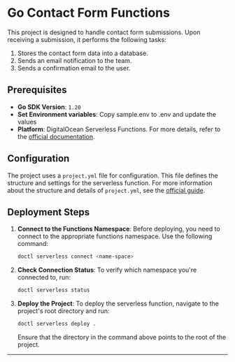 # Go Contact Form Functions

This project is designed to handle contact form submissions. Upon receiving a submission, it performs the following tasks:

1. Stores the contact form data into a database.
2. Sends an email notification to the team.
3. Sends a confirmation email to the user.

## Prerequisites

- **Go SDK Version**: `1.20`
- **Set Environment variables**: Copy sample.env to .env and update the values 
- **Platform**: DigitalOcean Serverless Functions. For more details, refer to the [official documentation](https://docs.digitalocean.com/reference/doctl/reference/serverless/).

## Configuration

The project uses a `project.yml` file for configuration. This file defines the structure and settings for the serverless function. For more information about the structure and details of `project.yml`, see the [official guide](https://docs.digitalocean.com/products/functions/reference/project-configuration/).

## Deployment Steps

1. **Connect to the Functions Namespace**: Before deploying, you need to connect to the appropriate functions namespace. Use the following command:
   ```bash
   doctl serverless connect <name-space>
   ```

2. **Check Connection Status**: To verify which namespace you're connected to, run:
   ```bash
   doctl serverless status
   ```

3. **Deploy the Project**: To deploy the serverless function, navigate to the project's root directory and run:
   ```bash
   doctl serverless deploy .
   ```
   Ensure that the directory in the command above points to the root of the project.

---

